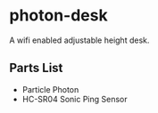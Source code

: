 photon-desk
==============

A wifi enabled adjustable height desk.

## Parts List

* Particle Photon
* HC-SR04 Sonic Ping Sensor
